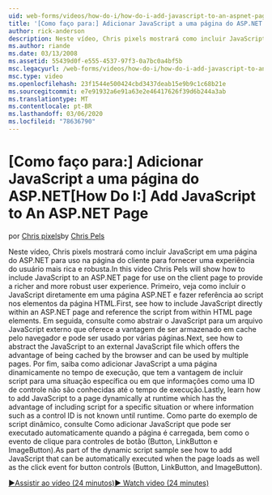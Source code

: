 ```yaml
---
uid: web-forms/videos/how-do-i/how-do-i-add-javascript-to-an-aspnet-page
title: '[Como faço para:] Adicionar JavaScript a uma página do ASP.NET | Microsoft Docs'
author: rick-anderson
description: Neste vídeo, Chris pixels mostrará como incluir JavaScript em uma página do ASP.NET para uso na página do cliente para fornecer uma experiência do usuário mais rica e robusta...
ms.author: riande
ms.date: 03/13/2008
ms.assetid: 55439d0f-e555-4537-97f3-0a7bc0a4bf5b
msc.legacyurl: /web-forms/videos/how-do-i/how-do-i-add-javascript-to-an-aspnet-page
msc.type: video
ms.openlocfilehash: 23f1544e500424cbd3437deab15e9b9c1c68b21e
ms.sourcegitcommit: e7e91932a6e91a63e2e46417626f39d6b244a3ab
ms.translationtype: MT
ms.contentlocale: pt-BR
ms.lasthandoff: 03/06/2020
ms.locfileid: "78636790"
---
```

# <a name="how-do-i-add-javascript-to-an-aspnet-page"></a><span data-ttu-id="47447-103">[Como faço para:] Adicionar JavaScript a uma página do ASP.NET</span><span class="sxs-lookup"><span data-stu-id="47447-103">[How Do I:] Add JavaScript to An ASP.NET Page</span></span>

<span data-ttu-id="47447-104">por [Chris pixels](https://twitter.com/chrispels)</span><span class="sxs-lookup"><span data-stu-id="47447-104">by [Chris Pels](https://twitter.com/chrispels)</span></span>

<span data-ttu-id="47447-105">Neste vídeo, Chris pixels mostrará como incluir JavaScript em uma página do ASP.NET para uso na página do cliente para fornecer uma experiência do usuário mais rica e robusta.</span><span class="sxs-lookup"><span data-stu-id="47447-105">In this video Chris Pels will show how to include JavaScript to an ASP.NET page for use on the client page to provide a richer and more robust user experience.</span></span> <span data-ttu-id="47447-106">Primeiro, veja como incluir o JavaScript diretamente em uma página ASP.NET e fazer referência ao script nos elementos da página HTML.</span><span class="sxs-lookup"><span data-stu-id="47447-106">First, see how to include JavaScript directly within an ASP.NET page and reference the script from within HTML page elements.</span></span> <span data-ttu-id="47447-107">Em seguida, consulte como abstrair o JavaScript para um arquivo JavaScript externo que oferece a vantagem de ser armazenado em cache pelo navegador e pode ser usado por várias páginas.</span><span class="sxs-lookup"><span data-stu-id="47447-107">Next, see how to abstract the JavaScript to an external JavaScript file which offers the advantage of being cached by the browser and can be used by multiple pages.</span></span> <span data-ttu-id="47447-108">Por fim, saiba como adicionar JavaScript a uma página dinamicamente no tempo de execução, que tem a vantagem de incluir script para uma situação específica ou em que informações como uma ID de controle não são conhecidas até o tempo de execução.</span><span class="sxs-lookup"><span data-stu-id="47447-108">Lastly, learn how to add JavaScript to a page dynamically at runtime which has the advantage of including script for a specific situation or where information such as a control ID is not known until runtime.</span></span> <span data-ttu-id="47447-109">Como parte do exemplo de script dinâmico, consulte Como adicionar JavaScript que pode ser executado automaticamente quando a página é carregada, bem como o evento de clique para controles de botão (Button, LinkButton e ImageButton).</span><span class="sxs-lookup"><span data-stu-id="47447-109">As part of the dynamic script sample see how to add JavaScript that can be automatically executed when the page loads as well as the click event for button controls (Button, LinkButton, and ImageButton).</span></span>

[<span data-ttu-id="47447-110">&#9654;Assistir ao vídeo (24 minutos)</span><span class="sxs-lookup"><span data-stu-id="47447-110">&#9654; Watch video (24 minutes)</span></span>](https://channel9.msdn.com/Blogs/ASP-NET-Site-Videos/how-do-i-add-javascript-to-an-aspnet-page)
